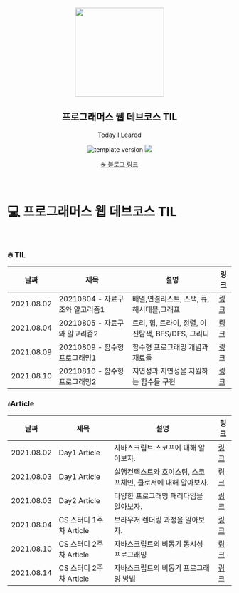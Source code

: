 <br/>
<p align="middle" >
  <img width="200px;" src="./src/images/prgms-logo.png"/>
</p>
<h2 align="middle">프로그래머스 웹 데브코스 TIL</h2>
<p align="middle">Today I Leared</p>
<p align="middle">
  <img src="https://img.shields.io/badge/version-1.0.0-blue?style=flat-square" alt="template version"/>
  <img src="https://img.shields.io/badge/language-md-md.svg?style=flat-square"/>
</p>

<p align="middle">
  <a href="https://velog.io/@younoah">☕ 블로그 링크</a>
</p>
<br/>

# 💻 프로그래머스 웹 데브코스 TIL

<br/>

### 🔥 TIL

| 날짜       | 제목                            | 설명                                              | 링크                                                                  |
| ---------- | ------------------------------- | ------------------------------------------------- | --------------------------------------------------------------------- |
| 2021.08.02 | 20210804 - 자료구조와 알고리즘1 | 배열,연결리스트, 스택, 큐, 해시테블,그래프        | [링크](https://velog.io/@younoah/TIL-20210804)                        |
| 2021.08.04 | 20210805 - 자료구와 알고리즘2   | 트리, 힙, 트라이, 정렬, 이진탐색, BFS/DFS, 그리디 | [링크](https://velog.io/@younoah/TIL-20210805)                        |
| 2021.08.09 | 20210809 - 함수형 프로그래밍1   | 함수형 프로그래밍 개념과 재료들                   | [링크](https://velog.io/@younoah/TIL-20210805-functional-programming) |
| 2021.08.10 | 20210810 - 함수형 프로그래밍2   | 지연성과 지연성을 지원하는 함수들 구현            | [링크](https://velog.io/@younoah/TIL-20210810)                        |

### 💧Article

| 날짜       | 제목                    | 설명                                                         | 링크                                                     |
| ---------- | ----------------------- | ------------------------------------------------------------ | -------------------------------------------------------- |
| 2021.08.02 | Day1 Article            | 자바스크립트 스코프에 대해 알아보자.                         | [링크](https://velog.io/@younoah/js-scope)               |
| 2021.08.03 | Day1 Article            | 실행컨텍스트와 호이스팅, 스코프체인, 클로저에 대해 알아보자. | [링크](https://velog.io/@younoah/execution-context)      |
| 2021.08.03 | Day2 Article            | 다양한 프로그래밍 패러다임을 알아보자.                       | [링크](https://velog.io/@younoah/programming-paradigm)   |
| 2021.08.04 | CS 스터디 1주차 Article | 브라우저 렌더링 과정을 알아보자.                             | [링크](https://velog.io/@younoah/browser-rendering-path) |
| 2021.08.10 | CS 스터디 2주차 Article | 자바스크립트의 비동기 동시성 프로그래밍                      | [링크](https://velog.io/@younoah/js-sync-async)          |
| 2021.08.14 | CS 스터디 2주차 Article | 자바스크립트의 비동기 프로그래밍 방법                        | [링크](https://velog.io/@younoah/js-async-programming)   |

